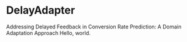 # DelayAdapter
Addressing Delayed Feedback in Conversion Rate Prediction: A Domain Adaptation Approach
Hello, world.
